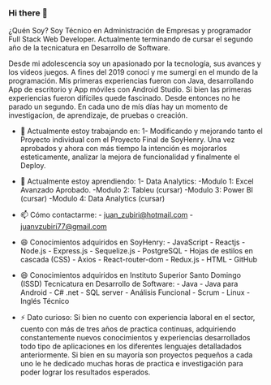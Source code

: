 ### Hi there 👋

¿Quén Soy?
Soy Técnico en Administración de Empresas y programador Full Stack Web Developer. Actualmente terminando de cursar el segundo año de la tecnicatura en Desarrollo de Software.

Desde mi adolescencia soy un apasionado por la tecnología, sus avances y los videos juegos. A fines del 2019  conocí y me sumergí en el mundo de la programación. Mis primeras experiencias fueron con Java, desarrollando App de escritorio y App móviles con Android Studio. Si bien las primeras experiencias fueron difíciles quede fascinado. Desde entonces no he parado un segundo. En cada uno de mís días hay un momento de investigacíon, de aprendizaje, de pruebas o creación.

- 🔭 Actualmente estoy trabajando en:
                                    1- Modificando y mejorando tanto el Proyecto individual com el Proyecto Final de SoyHenry. Una vez aprobados y ahora con más tiempo la intención es mojorarlos esteticamente, analizar la mejora de funcionalidad y finalmente el Deploy.

- 🌱 Actualmente estoy aprendiendo:
                                  1- Data Analytics:
                                             -Modulo 1: Excel Avanzado Aprobado.
                                             -Modulo 2: Tableu (cursar)
                                             -Modulo 3: Power BI (cursar)
                                             -Modulo 4: Data Analytics (cursar)
                 
- 📫 Cómo contactarme:
                     - juan_zubiri@hotmail.com
                     - juanvzubiri77@gmail.com

- 😄 Conocimientos adquiridos en SoyHenry:
                  - JavaScript
                  - Reactjs
                  - Node.js
                  - Express.js
                  - Sequelize.js
                  - PostgreSQL
                  - Hojas de estilos en cascada (CSS)
                  - Axios
                  - React-router-dom
                  - Redux.js
                  - HTML
                  - GitHub
- 😄 Conocimientos adquiridos en Instituto Superior Santo Domingo (ISSD) Tecnicatura en Desarrollo de Software:
                  - Java
                  - Java para Android
                  - C# .net
                  - SQL server
                  - Análisis Funcional
                  - Scrum
                  - Linux
                  - Inglés Técnico
                      
- ⚡ Dato curioso:
Si bien no cuento con experiencia laboral en el sector, cuento con más de tres años de practica continuas, adquiriendo constantemente nuevos conocimientos y experiencias desarrollados todo tipo de aplicaciones en los diferentes lenguajes detalladados anteriormente. Si bien en su mayoría son proyectos pequeños a cada uno le he dedicado muchas horas de practica e investigación para poder lograr los resultados esperados. 


